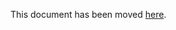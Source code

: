 This document has been moved [here](https://jitsi.github.io/handbook/docs/devops-guide/reservation).
